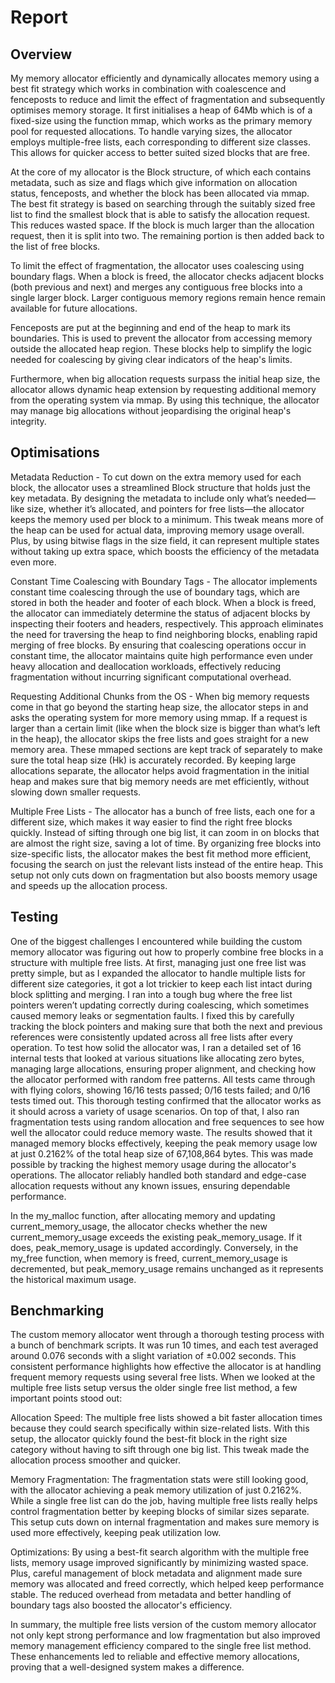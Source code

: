 # Report

<!-- You should write your report in this file. Remember to check that it's 
     formatted correctly in the pdf produced by the CI! -->

## Overview

My memory allocator efficiently and dynamically allocates memory using a best fit strategy which works in combination with coalescence and fenceposts to reduce and limit the effect of fragmentation and subsequently optimises memory storage.
It first initialises a heap of 64Mb which is of a fixed-size using the function mmap, which works as the primary memory pool for requested allocations.
To handle varying sizes, the allocator employs multiple-free lists, each corresponding to different size classes. This allows for quicker access to better suited sized blocks that are free.

At the core of my allocator is the Block structure, of which each contains metadata, such as size and flags which give information on allocation status, fenceposts, and whether the block has been allocated via mmap.
The best fit strategy is based on searching through the suitably sized free list to find the smallest block that is able to satisfy the allocation request. This reduces wasted space.
If the block is much larger than the allocation request, then it is split into two. The remaining portion is then added back to the list of free blocks.

To limit the effect of fragmentation, the allocator uses coalescing using boundary flags. When a block is freed, the allocator checks adjacent blocks (both previous and next) and merges any contiguous free blocks into a single larger block. 
Larger contiguous memory regions remain hence remain available for future allocations. 

Fenceposts are put at the beginning and end of the heap to mark its boundaries. This is used to prevent the allocator from accessing memory outside the allocated heap region. 
These blocks help to simplify the logic needed for coalescing by giving clear indicators of the heap's limits.

Furthermore, when big allocation requests surpass the initial heap size, the allocator allows dynamic heap extension by requesting additional memory from the operating system via mmap. 
By using this technique, the allocator may manage big allocations without jeopardising the original heap's integrity.

## Optimisations 

Metadata Reduction -
To cut down on the extra memory used for each block, the allocator uses a streamlined Block structure that holds just the key metadata. 
By designing the metadata to include only what’s needed—like size, whether it’s allocated, and pointers for free lists—the allocator keeps 
the memory used per block to a minimum. This tweak means more of the heap can be used for actual data, improving memory usage overall. 
Plus, by using bitwise flags in the size field, it can represent multiple states without taking up extra space, which boosts the efficiency of the metadata even more.

Constant Time Coalescing with Boundary Tags -
The allocator implements constant time coalescing through the use of boundary tags, which are stored in both the header and footer of each block. 
When a block is freed, the allocator can immediately determine the status of adjacent blocks by inspecting their footers and headers, respectively. 
This approach eliminates the need for traversing the heap to find neighboring blocks, enabling rapid merging of free blocks. By ensuring that coalescing 
operations occur in constant time, the allocator maintains quite high performance even under heavy allocation and deallocation workloads, effectively reducing fragmentation without incurring significant computational overhead.

Requesting Additional Chunks from the OS -
When big memory requests come in that go beyond the starting heap size, the allocator steps in and asks the operating system for more memory using mmap. 
If a request is larger than a certain limit (like when the block size is bigger than what’s left in the heap), the allocator skips the free lists and goes 
straight for a new memory area. These mmaped sections are kept track of separately to make sure the total heap size (Hk) is accurately recorded. 
By keeping large allocations separate, the allocator helps avoid fragmentation in the initial heap and makes sure that big memory needs are met efficiently, without slowing down smaller requests.

Multiple Free Lists -
The allocator has a bunch of free lists, each one for a different size, which makes it way easier to find the right free blocks quickly. 
Instead of sifting through one big list, it can zoom in on blocks that are almost the right size, saving a lot of time. By organizing free 
blocks into size-specific lists, the allocator makes the best fit method more efficient, focusing the search on just the relevant lists instead of the 
entire heap. This setup not only cuts down on fragmentation but also boosts memory usage and speeds up the allocation process.

## Testing

One of the biggest challenges I encountered while building the custom memory allocator was figuring out how to properly combine free blocks in a structure with multiple free lists. At first, managing just one free list was pretty simple, but as I expanded the allocator to handle multiple lists for different size categories, it got a lot trickier to keep each list intact during block splitting and merging. I ran into a tough bug where the free list pointers weren’t updating correctly during coalescing, which sometimes caused memory leaks or segmentation faults. I fixed this by carefully tracking the block pointers and making sure that both the next and previous references were consistently updated across all free lists after every operation.  To test how solid the allocator was, I ran a detailed set of 16 internal tests that looked at various situations like allocating zero bytes, managing large allocations, ensuring proper alignment, and checking how the allocator performed with random free patterns. All tests came through with flying colors, showing 16/16 tests passed; 0/16 tests failed; and 0/16 tests timed out. This thorough testing confirmed that the allocator works as it should across a variety of usage scenarios.  On top of that, I also ran fragmentation tests using random allocation and free sequences to see how well the allocator could reduce memory waste. The results showed that it managed memory blocks effectively, keeping the peak memory usage low at just 0.2162% of the total heap size of 67,108,864 bytes. This was made possible by tracking the highest memory usage during the allocator's operations. The allocator reliably handled both standard and edge-case allocation requests without any known issues, ensuring dependable performance.

In the my_malloc function, after allocating memory and updating current_memory_usage, the allocator checks whether the new current_memory_usage exceeds the existing peak_memory_usage. If it does, peak_memory_usage is updated accordingly. Conversely, in the my_free function, when memory is freed, current_memory_usage is decremented, but peak_memory_usage remains unchanged as it represents the historical maximum usage.
## Benchmarking

The custom memory allocator went through a thorough testing process with a bunch of benchmark scripts. It was run 10 times, and each test averaged around 0.076 seconds with a slight variation of ±0.002 seconds. This consistent performance highlights how effective the allocator is at handling frequent memory requests using several free lists.  When we looked at the multiple free lists setup versus the older single free list method, a few important points stood out:  

Allocation Speed: The multiple free lists showed a bit faster allocation times because they could search specifically within size-related lists. With this setup, the allocator quickly found the best-fit block in the right size category without having to sift through one big list. This tweak made the allocation process smoother and quicker.  

Memory Fragmentation: The fragmentation stats were still looking good, with the allocator achieving a peak memory utilization of just 0.2162%. While a single free list can do the job, having multiple free lists really helps control fragmentation better by keeping blocks of similar sizes separate. This setup cuts down on internal fragmentation and makes sure memory is used more effectively, keeping peak utilization low.  

Optimizations: By using a best-fit search algorithm with the multiple free lists, memory usage improved significantly by minimizing wasted space. Plus, careful management of block metadata and alignment made sure memory was allocated and freed correctly, which helped keep performance stable. The reduced overhead from metadata and better handling of boundary tags also boosted the allocator's efficiency.  

In summary, the multiple free lists version of the custom memory allocator not only kept strong performance and low fragmentation but also improved memory management efficiency compared to the single free list method. These enhancements led to reliable and effective memory allocations, proving that a well-designed system makes a difference.